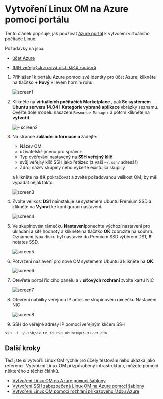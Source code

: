 <properties
    pageTitle="Vytvoření Linux OM pomocí portálu Azure | Microsoft Azure"
    description="Vytvoření Linux OM pomocí portálu Azure."
    services="virtual-machines-linux"
    documentationCenter=""
    authors="vlivech"
    manager="timlt"
    editor=""
    tags="azure-resource-manager"
/>

<tags
    ms.service="virtual-machines-linux"
    ms.workload="infrastructure-services"
    ms.tgt_pltfrm="vm-linux"
    ms.devlang="na"
    ms.topic="hero-article"
    ms.date="10/25/2016"
    ms.author="v-livech"
/>

# <a name="create-a-linux-vm-on-azure-using-the-portal"></a>Vytvoření Linux OM na Azure pomocí portálu


Tento článek popisuje, jak používat [Azure portál](https://portal.azure.com/) k vytvoření virtuálního počítače Linux.

Požadavky na jsou:

- [účet Azure](https://azure.microsoft.com/pricing/free-trial/)

- [SSH veřejných a privátních klíčů souborů](virtual-machines-linux-mac-create-ssh-keys.md)


1. Přihlášení k portálu Azure pomocí své identity pro účet Azure, klikněte na tlačítko **+ Nový** v levém horním rohu:

    ![screen1](../media/virtual-machines-linux-quick-create-portal/screen1.png)

2. Klikněte na **virtuálních počítačích** **Marketplace** , pak **Se systémem Ubuntu serveru 14.04 l** **Kategorie vybrané aplikace** obrázky seznamu.  Ověřte dole modelu nasazení `Resource Manager` a potom klikněte na **vytvořit**.

    ![– screen2](../media/virtual-machines-linux-quick-create-portal/screen2.png)

3. Na stránce **základní informace o** zadejte:
    - Název OM
    - uživatelské jméno pro správce
    - Typ ověřování nastavený na **SSH veřejný klíč**
    - svůj veřejný klíč SSH jako řetězec (z vaší `~/.ssh/` adresář)
    - Zdroj název skupiny nebo vyberte existující skupiny

    a klikněte na **OK** pokračovat a zvolte požadovanou velikost OM; by měl vypadat nějak takto:

    ![screen3](../media/virtual-machines-linux-quick-create-portal/screen3.png)

4. Zvolte velikost **DS1** nainstaluje se systémem Ubuntu Premium SSD a klikněte na **Vybrat** ke konfiguraci nastavení.

    ![screen4](../media/virtual-machines-linux-quick-create-portal/screen4.png)

5. Ve skupinovém rámečku **Nastavení**ponechte výchozí nastavení pro ukládání a sítě hodnoty a klikněte na tlačítko **OK** zobrazíte na souhrn.  Oznámení typu disku byl nastaven do Premium SSD výběrem DS1, **S** notates SSD.

    ![screen5](../media/virtual-machines-linux-quick-create-portal/screen5.png)

6. Potvrzení nastavení pro nové OM systémem Ubuntu a klikněte na **OK**.

    ![screen6](../media/virtual-machines-linux-quick-create-portal/screen6.png)

7. Otevřete portál řídicího panelu a v **síťových rozhraní** zvolte kartu NIC

    ![screen7](../media/virtual-machines-linux-quick-create-portal/screen7.png)

8. Otevření nabídky veřejnou IP adres ve skupinovém rámečku Nastavení NIC

    ![screen8](../media/virtual-machines-linux-quick-create-portal/screen8.png)

9. SSH do veřejné adresy IP pomocí veřejným klíčem SSH

```
ssh -i ~/.ssh/azure_id_rsa ubuntu@13.91.99.206
```

## <a name="next-steps"></a>Další kroky

Teď jste si vytvořili Linux OM rychle pro účely testování nebo ukázka jako referenci. Vytvoření Linux OM přizpůsobený infrastrukturu, můžete pomocí některého z těchto článků.

- [Vytvoření Linux OM na Azure pomocí šablony](virtual-machines-linux-cli-deploy-templates.md)
- [Vytvoření SSH zabezpečená Linux OM na Azure pomocí šablony](virtual-machines-linux-create-ssh-secured-vm-from-template.md)
- [Vytvoření Linux OM pomocí rozhraní příkazového řádku Azure](virtual-machines-linux-create-cli-complete.md)
